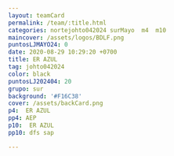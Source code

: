 ```yaml
---
layout: teamCard
permalink: /team/:title.html
categories: nortejohto042024 surMayo  m4  m10 
maincover: /assets/logos/BDLF.png
puntosLJMAYO24: 0
date: 2020-08-29 10:29:20 +0700
title: ER AZUL
tag: johto042024
color: black
puntosLJ202404: 20
grupo: sur
background: '#F16C38'
cover: /assets/backCard.png
p4:  ER AZUL
pp4: AEP
p10:  ER AZUL
pp10: dfs sap

---
```



